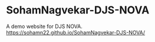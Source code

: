 # SohamNagvekar-DJS-NOVA
A demo website for DJS NOVA.
https://sohamn22.github.io/SohamNagvekar-DJS-NOVA/
